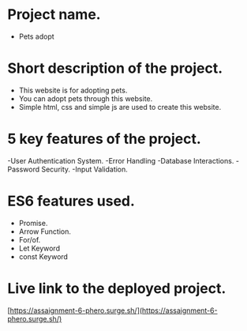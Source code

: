 # Project name.
- Pets adopt

# Short description of the project.
- This website is for adopting pets.
- You can adopt pets through this website.
-  Simple html, css and simple js are used to create this website.

# 5 key features of the project.
-User Authentication System.
-Error Handling
-Database Interactions.
-Password Security.
-Input Validation.

# ES6 features used.
- Promise.
- Arrow Function.
- For/of.
- Let Keyword
- const Keyword

# Live link to the deployed project.
[https://assaignment-6-phero.surge.sh/](https://assaignment-6-phero.surge.sh/)


